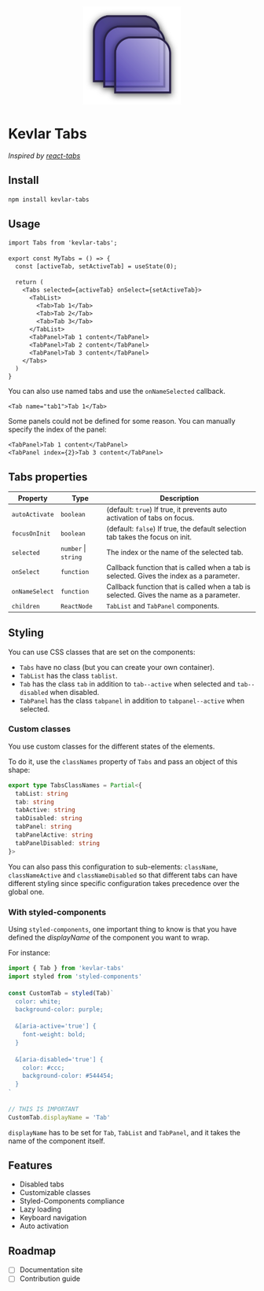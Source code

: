<div align="center">
  <img width="200" height="200" src="logo.svg" alt="Kevlar Tabs" />
</div>

# Kevlar Tabs

_Inspired by [react-tabs](https://www.npmjs.com/package/react-tabs)_

## Install

```sh
npm install kevlar-tabs
```

## Usage

```tsx
import Tabs from 'kevlar-tabs';

export const MyTabs = () => {
  const [activeTab, setActiveTab] = useState(0);

  return (
    <Tabs selected={activeTab} onSelect={setActiveTab}>
      <TabList>
        <Tab>Tab 1</Tab>
        <Tab>Tab 2</Tab>
        <Tab>Tab 3</Tab>
      </TabList>
      <TabPanel>Tab 1 content</TabPanel>
      <TabPanel>Tab 2 content</TabPanel>
      <TabPanel>Tab 3 content</TabPanel>
    </Tabs>
  )
}
```

You can also use named tabs and use the `onNameSelected` callback.

```tsx
<Tab name="tab1">Tab 1</Tab>
```

Some panels could not be defined for some reason. You can manually specify the index of the panel:

```tsx
<TabPanel>Tab 1 content</TabPanel>
<TabPanel index={2}>Tab 3 content</TabPanel>
```

## Tabs properties

| Property | Type | Description |
| --- | --- | --- |
| `autoActivate` | `boolean` | (default: `true`) If true, it prevents auto activation of tabs on focus. |
| `focusOnInit` | `boolean` | (default: `false`) If true, the default selection tab takes the focus on init. |
| `selected` | `number` \| `string` | The index or the name of the selected tab. |
| `onSelect` | `function` | Callback function that is called when a tab is selected. Gives the index as a parameter. |
| `onNameSelect` | `function` | Callback function that is called when a tab is selected. Gives the name as a parameter. |
| `children` | `ReactNode` | `TabList` and `TabPanel` components. |

## Styling

You can use CSS classes that are set on the components:

  - `Tabs` have no class (but you can create your own container).
  - `TabList` has the class `tablist`.
  - `Tab` has the class `tab` in addition to `tab--active` when selected and `tab--disabled` when disabled.
  - `TabPanel` has the class `tabpanel` in addition to `tabpanel--active` when selected.

### Custom classes

You use custom classes for the different states of the elements.

To do it, use the `classNames` property of `Tabs` and pass an object of this shape:

```ts
export type TabsClassNames = Partial<{
  tabList: string
  tab: string
  tabActive: string
  tabDisabled: string
  tabPanel: string
  tabPanelActive: string
  tabPanelDisabled: string
}>
```

You can also pass this configuration to sub-elements: `className`, `classNameActive` and `classNameDisabled` so that different tabs can have different styling since specific configuration takes precedence over the global one.

### With styled-components

Using `styled-components`, one important thing to know is that you have defined the _displayName_ of the component you want to wrap.

For instance:

```ts
import { Tab } from 'kevlar-tabs'
import styled from 'styled-components'

const CustomTab = styled(Tab)`
  color: white;
  background-color: purple;

  &[aria-active='true'] {
    font-weight: bold;
  }

  &[aria-disabled='true'] {
    color: #ccc;
    background-color: #544454;
  }
`

// THIS IS IMPORTANT
CustomTab.displayName = 'Tab'
```

`displayName` has to be set for `Tab`, `TabList` and `TabPanel`, and it takes the name of the component itself.

## Features

 - Disabled tabs
 - Customizable classes
 - Styled-Components compliance
 - Lazy loading
 - Keyboard navigation
 - Auto activation

## Roadmap
  
  - [ ] Documentation site
  - [ ] Contribution guide
